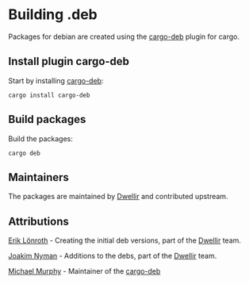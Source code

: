 # Building .deb
Packages for debian are created using the [cargo-deb] plugin for cargo.

## Install plugin cargo-deb
Start by installing [cargo-deb]:

    cargo install cargo-deb

## Build packages
Build the packages:

    cargo deb 

## Maintainers
The packages are maintained by [Dwellir] and contributed upstream.


## Attributions
[Erik Lönroth] - Creating the initial deb versions, part of the [Dwellir] team.

[Joakim Nyman] - Additions to the debs, part of the [Dwellir] team.

[Michael Murphy] - Maintainer of the [cargo-deb]



[cargo-deb]: https://github.com/mmstick/cargo-deb
[Dwellir]: https://dwellir.com
[Erik Lönroth]: https://eriklonroth.com
[Joakim Nyman]: https://github.com/Maharacha
[Michael Murphy]: https://github.com/mmstick
